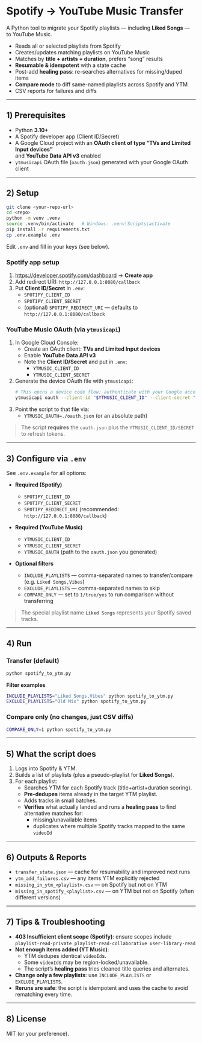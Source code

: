 # Spotify → YouTube Music Transfer

A Python tool to migrate your Spotify playlists — including **Liked Songs** — to YouTube Music.

- Reads all or selected playlists from Spotify
- Creates/updates matching playlists on YouTube Music
- Matches by **title + artists + duration**, prefers “song” results
- **Resumable & idempotent** with a state cache
- Post-add **healing pass**: re-searches alternatives for missing/duped items
- **Compare mode** to diff same-named playlists across Spotify and YTM
- CSV reports for failures and diffs

---

## 1) Prerequisites

- Python **3.10+**
- A Spotify developer app (Client ID/Secret)
- A Google Cloud project with an **OAuth client of type “TVs and Limited Input devices”**  
  and **YouTube Data API v3** enabled  
- `ytmusicapi` OAuth file (`oauth.json`) generated with your Google OAuth client

---

## 2) Setup

```bash
git clone <your-repo-url>
cd <repo>
python -m venv .venv
source .venv/bin/activate   # Windows: .venv\Scripts\activate
pip install -r requirements.txt
cp .env.example .env
```

Edit `.env` and fill in your keys (see below).

### Spotify app setup
1. https://developer.spotify.com/dashboard → **Create app**
2. Add redirect URI: `http://127.0.0.1:8080/callback`
3. Put **Client ID/Secret** in `.env`:
   - `SPOTIPY_CLIENT_ID`
   - `SPOTIPY_CLIENT_SECRET`
   - (optional) `SPOTIPY_REDIRECT_URI` — defaults to `http://127.0.0.1:8080/callback`

### YouTube Music OAuth (via `ytmusicapi`)
1. In Google Cloud Console:
   - Create an OAuth client: **TVs and Limited Input devices**
   - Enable **YouTube Data API v3**
   - Note the **Client ID/Secret** and put in `.env`:
     - `YTMUSIC_CLIENT_ID`
     - `YTMUSIC_CLIENT_SECRET`
2. Generate the device OAuth file with `ytmusicapi`:
   ```bash
   # This opens a device code flow; authenticate with your Google account
   ytmusicapi oauth --client-id "$YTMUSIC_CLIENT_ID" --client-secret "$YTMUSIC_CLIENT_SECRET" --oauth-file oauth.json
   ```
3. Point the script to that file via:
   - `YTMUSIC_OAUTH=./oauth.json` (or an absolute path)

> The script **requires** the `oauth.json` plus the `YTMUSIC_CLIENT_ID/SECRET` to refresh tokens.

---

## 3) Configure via `.env`

See `.env.example` for all options:

- **Required (Spotify)**
  - `SPOTIPY_CLIENT_ID`
  - `SPOTIPY_CLIENT_SECRET`
  - `SPOTIPY_REDIRECT_URI` (recommended: `http://127.0.0.1:8080/callback`)

- **Required (YouTube Music)**
  - `YTMUSIC_CLIENT_ID`
  - `YTMUSIC_CLIENT_SECRET`
  - `YTMUSIC_OAUTH` (path to the `oauth.json` you generated)

- **Optional filters**
  - `INCLUDE_PLAYLISTS` — comma-separated names to transfer/compare (e.g. `Liked Songs,Vibes`)
  - `EXCLUDE_PLAYLISTS` — comma-separated names to skip
  - `COMPARE_ONLY` — set to `1/true/yes` to run comparison without transferring

> The special playlist name **`Liked Songs`** represents your Spotify saved tracks.

---

## 4) Run

### Transfer (default)
```bash
python spotify_to_ytm.py
```

**Filter examples**
```bash
INCLUDE_PLAYLISTS="Liked Songs,Vibes" python spotify_to_ytm.py
EXCLUDE_PLAYLISTS="Old Mix" python spotify_to_ytm.py
```

### Compare only (no changes, just CSV diffs)
```bash
COMPARE_ONLY=1 python spotify_to_ytm.py
```

---

## 5) What the script does

1. Logs into Spotify & YTM.
2. Builds a list of playlists (plus a pseudo-playlist for **Liked Songs**).
3. For each playlist:
   - Searches YTM for each Spotify track (title+artist+duration scoring).
   - **Pre-dedupes** items already in the target YTM playlist.
   - Adds tracks in small batches.
   - **Verifies** what actually landed and runs a **healing pass** to find alternative matches for:
     - missing/unavailable items
     - duplicates where multiple Spotify tracks mapped to the same `videoId`

---

## 6) Outputs & Reports

- `transfer_state.json` — cache for resumability and improved next runs
- `ytm_add_failures.csv` — any items YTM explicitly rejected
- `missing_in_ytm_<playlist>.csv` — on Spotify but not on YTM
- `missing_in_spotify_<playlist>.csv` — on YTM but not on Spotify (often different versions)

---

## 7) Tips & Troubleshooting

- **403 Insufficient client scope (Spotify)**: ensure scopes include  
  `playlist-read-private playlist-read-collaborative user-library-read`
- **Not enough items added (YT Music)**:
  - YTM dedupes identical `videoId`s.
  - Some `videoId`s may be region-locked/unavailable.
  - The script’s **healing pass** tries cleaned title queries and alternates.
- **Change only a few playlists**: use `INCLUDE_PLAYLISTS` or `EXCLUDE_PLAYLISTS`.
- **Reruns are safe**: the script is idempotent and uses the cache to avoid rematching every time.

---

## 8) License
MIT (or your preference).
